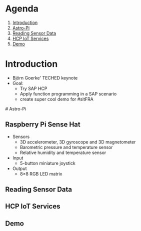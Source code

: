 # Agenda

1. [Introduction](#/2)
1. [Astro-Pi](#/3)
1. [Reading Sensor Data](#/4)
1. [HCP IoT Services](#/5)
1. [Demo](#/6)



# Introduction
- Björn Goerke' TECHED keynote
- Goal:
  - Try SAP HCP
  - Apply function programming in a SAP scenario
  - create super cool demo for #sitFRA



<section data-background="images/iss.jpg">
# Astro-Pi
<img data-src="images/astropi.jpg">


<img data-src="images/AstroPi-ISS.png">


# Raspberry Pi Sense Hat
- Sensors
  - 3D accelerometer, 3D gyroscope and 3D magnetometer
  - Barometric pressure and temperature sensor
  - Relative humidity and temperature sensor
- Input
  - 5-button miniature joystick
- Output
  - 8×8 RGB LED matrix



# Reading Sensor Data



# HCP IoT Services



# Demo